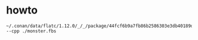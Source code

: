 # howto

    ~/.conan/data/flatc/1.12.0/_/_/package/44fcf6b9a7fb86b2586303e3db40189d3b511830/bin/flatc --cpp ./monster.fbs